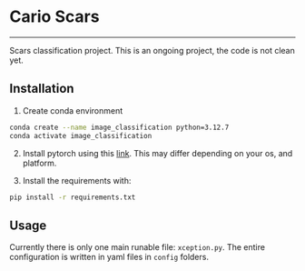 # Cario Scars
---
Scars classification project. This is an ongoing project, the code is not clean yet.


## Installation
1. Create conda environment
```bash
conda create --name image_classification python=3.12.7
conda activate image_classification
```

2. Install pytorch using this [link](https://pytorch.org/get-started/locally/). This may differ depending on your os, and platform.

3. Install the requirements with:
```bash
pip install -r requirements.txt
```

## Usage
Currently there is only one main runable file: `xception.py`. The entire configuration is written in yaml files in `config` folders.



